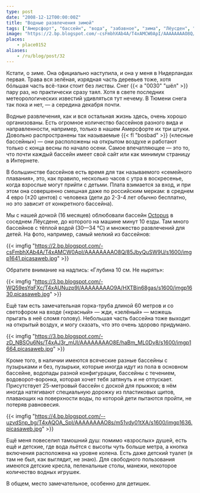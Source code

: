 ```yaml
---
type: post
date: "2008-12-12T00:00:00Z"
title: "Водные развлечения зимой"
tags: ["Амерсфорт", "бассейн", "вода", "забавное", "зима", "Лёусден", "Нидерланды"]
image: "https://2.bp.blogspot.com/-csFmbhXAb4A/T4xAMCW0ApI/AAAAAAAAO8Q/85JbyQuSW9U/s1600/imgp1641.picasaweb.jpg"
places:
    - place0152
aliases:
    - /ru/blog/post/32
---
```


Кстати, о зиме. Она официально наступила, и она у меня в Нидерландах первая. Трава вся зелёная, изрядная часть деревьев тоже, хотя бóльшая часть всё-таки стоит без листвы. Снег {{< a "0030" "шёл" >}} пару раз, но практически сразу таял. Хотя в свете последних метеорологических известий удивляться тут нечему. В Тюмени снега так пока и нет, — а середина декабря почти.

<!--more-->

Водные развлечения, как и вся остальная жизнь здесь, очень хорошо организованы. Есть огромное количество бассейнов разного вида и направленности, например, только в нашем Амерсфорте их три штуки. Довольно распространены так называемые {{< fl "bosbad" >}} («лесные бассейны») — они расположены на открытом воздухе и работают только с конца весны по начало осени. Самое впечатляющее — это то, что почти каждый бассейн имеет свой сайт или как минимум страницу в Интернете.

В большинстве бассейнов есть время для так называемого «семейного плавания», это, как правило, несколько часов с утра в воскресенье, когда взрослые могут прийти с детьми. Плата взимается за вход, и при этом она совершенно смешная даже по российским меркам: в среднем 4 евро (±20 центов) с человека (дети до 2-3-4 лет обычно бесплатно, но это зависит от конкретного бассейна).

Мы с нашей дочкой (16 месяцев) облюбовали бассейн [Octopus](http://www.zwembadoctopus.nl/) в соседнем Лёусдене, до которого на машине минут 10 езды. Там много бассейнов с тёплой водой (30—34 °C) и множество развлечений для детей. На фото, например, самый мелкий из бассейнов:

{{< imgfig "https://2.bp.blogspot.com/-csFmbhXAb4A/T4xAMCW0ApI/AAAAAAAAO8Q/85JbyQuSW9U/s1600/imgp1641.picasaweb.jpg" >}}

Обратите внимание на надпись: «Глубина 10&nbsp;см. Не нырять»:

{{< imgfig "https://3.bp.blogspot.com/-WQ59esYqFXc/T4xAUNuzp9I/AAAAAAAAO9A/HXTBin68gas/s1600/imgp1630.picasaweb.jpg" >}}

Ещё там есть замечательная горка-труба длиной 60 метров и со светофором на входе («красный» — жди, «зелёный» — можешь прыгать в неё сломя голову). Небольшая часть бассейна тоже выходит на открытый воздух, и могу сказать, что это очень здорово придумано.

{{< imgfig "https://3.bp.blogspot.com/-zD_NBSOu6Ns/T4xAJ3r_mUI/AAAAAAAAO8E/haBm_ML0Dv8/s1600/imgp1664.picasaweb.jpg" >}}

Кроме того, в наличии имеются всяческие разные бассейны с пузырьками и без, пузырьки, которые иногда идут из пола в основном бассейне, водопады разной конфигурации, бассейны с течением, водоворот-воронка, которая хочет тебя затянуть и не отпускает. Присутствует 25-метровый бассейн с доской для прыжков; в нём иногда натягивают специальную дорожку из пластиковых щитов, плавающих на поверхности воды, по которой дети пытаются пройти, не потеряв равновесия.

{{< imgfig "https://4.bp.blogspot.com/--uzvdSnp_bg/T4xAQOA_SpI/AAAAAAAAO8s/m51vdy01tXA/s1600/imgp1636.picasaweb.jpg" >}}

Ещё меня повеселил тамошний душ: помимо «взрослых» душей, есть ещё и детские, где вода льётся с высоты чуть больше метра, а кнопка включения расположена на уровне колена. Есть даже детский туалет (я там не был, как выглядит, не знаю). Для свободного пользования имеются детские кресла, пеленальные столы, манежи, некоторое количество водных игрушек.

В общем, место замечательное, особенно для детишек.
